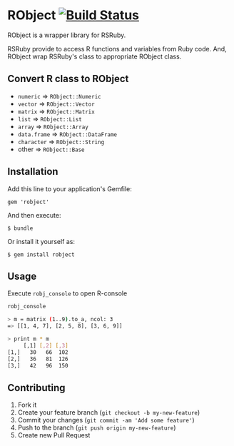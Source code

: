 # RObject [![Build Status](https://travis-ci.org/ttakamura/robject.png?branch=master)](https://travis-ci.org/ttakamura/robject)

RObject is a wrapper library for RSRuby.

RSRuby provide to access R functions and variables from Ruby code. And, RObject wrap RSRuby's class to appropriate RObject class.

## Convert R class to RObject

* `numeric` => `RObject::Numeric`
* `vector` => `RObject::Vector`
* `matrix` => `RObject::Matrix`
* `list` => `RObject::List`
* `array` => `RObject::Array`
* `data.frame` => `RObject::DataFrame`
* `character` => `RObject::String`
* other => `RObject::Base`

## Installation

Add this line to your application's Gemfile:

    gem 'robject'

And then execute:

    $ bundle

Or install it yourself as:

    $ gem install robject

## Usage

Execute `robj_console` to open R-console

```sh
robj_console

> m = matrix (1..9).to_a, ncol: 3
=> [[1, 4, 7], [2, 5, 8], [3, 6, 9]]

> print m * m
     [,1] [,2] [,3]
[1,]   30   66  102
[2,]   36   81  126
[3,]   42   96  150
```

## Contributing

1. Fork it
2. Create your feature branch (`git checkout -b my-new-feature`)
3. Commit your changes (`git commit -am 'Add some feature'`)
4. Push to the branch (`git push origin my-new-feature`)
5. Create new Pull Request
